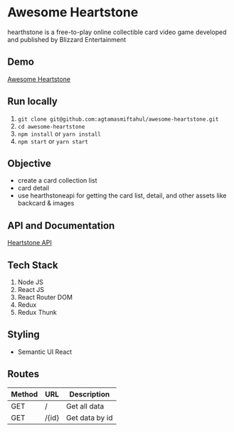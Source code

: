 # Awesome Heartstone
hearthstone is a free-to-play online collectible card video game developed and published by Blizzard Entertainment

## Demo
[Awesome Heartstone](http://heartstone.netlify.com)

## Run locally
1. ```git clone git@github.com:agtamasmiftahul/awesome-heartstone.git```
2. ```cd awesome-heartstone```
3. ```npm install``` or ```yarn install```
4. ```npm start``` or ```yarn start```

## Objective
* create a card collection list
* card detail
* use hearthstoneapi for getting the card list, detail, and other assets like backcard & images

## API and Documentation
[Heartstone API](http://hearthstoneapi.com/)

## Tech Stack
1. Node JS
2. React JS
3. React Router DOM
4. Redux
5. Redux Thunk

## Styling
* Semantic UI React

## Routes
Method | URL | Description
-------|-----|------------
GET | / | Get all data
GET | /{id} | Get data by id
